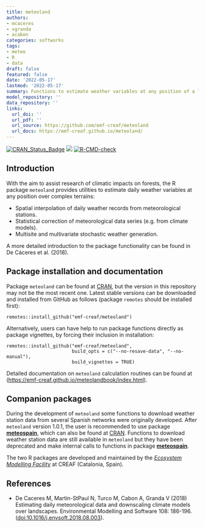 ```yaml
---
title: meteoland
authors:
- mcaceres
- vgranda
- acabon
categories: softworks
tags:
- meteo
- R
- data
draft: false
featured: false
date: '2022-05-17'
lastmod: '2022-05-17'
summary: Functions to estimate weather variables at any position of a landscape
model_repository: ''
data_repository: ''
links:
  url_doi: ''
  url_pdf: ''
  url_source: https://github.com/emf-creaf/meteoland
  url_docs: https://emf-creaf.github.io/meteoland/
---
```

[![CRAN\_Status\_Badge](http://www.r-pkg.org/badges/version/meteoland)](https://cran.r-project.org/package=meteoland)
[![](https://cranlogs.r-pkg.org/badges/meteoland)](https://cran.rstudio.com/web/packages/meteoland/index.html)
[![R-CMD-check](https://github.com/emf-creaf/meteoland/workflows/R-CMD-check/badge.svg)](https://github.com/emf-creaf/meteoland/actions)

Introduction
------------

With the aim to assist research of climatic impacts on forests, the R
package `meteoland` provides utilities to estimate daily weather
variables at any position over complex terrains:

-   Spatial interpolation of daily weather records from meteorological
    stations.
-   Statistical correction of meteorological data series (e.g. from
    climate models).
-   Multisite and multivariate stochastic weather generation.

A more detailed introduction to the package functionality can be found
in De Cáceres et al. (2018).

Package installation and documentation
--------------------------------------

Package `meteoland` can be found at [CRAN](https://cran.r-project.org/),
but the version in this repository may not be the most recent one.
Latest stable versions can be downloaded and installed from GitHub as
follows (package `remotes` should be installed first):

``` {.r}
remotes::install_github("emf-creaf/meteoland")
```

Alternatively, users can have help to run package functions directly as
package vignettes, by forcing their inclusion in installation:

``` {.r}
remotes::install_github("emf-creaf/meteoland", 
                        build_opts = c("--no-resave-data", "--no-manual"),
                        build_vignettes = TRUE)
```

Detailed documentation on `meteoland` calculation routines can be found
at (<https://emf-creaf.github.io/meteolandbook/index.html>).

Companion packages
------------------

During the development of `meteoland` some functions to download weather
station data from several Spanish networks were originally developed.
After `meteoland` version 1.0.1, the user is recommended to use package
[**meteospain**](https://emf-creaf.github.io/meteospain/), which can
also be found at
[CRAN](https://cran.rstudio.com/web/packages/meteospain/index.html).
Functions to download weather station data are still available in
`meteoland` but they have been deprecated and make internal calls to
functions in package
[**meteospain**](https://emf-creaf.github.io/meteospain/).

The two R packages are developed and maintained by the [*Ecosystem
Modelling Facility*](https://emf.creaf.cat) at CREAF (Catalonia, Spain).

References
----------

-   De Caceres M, Martin-StPaul N, Turco M, Cabon A, Granda V (2018)
    Estimating daily meteorological data and downscaling climate models
    over landscapes. Environmental Modelling and Software 108: 186-196.
    (<doi:10.1016/j.envsoft.2018.08.003>).
